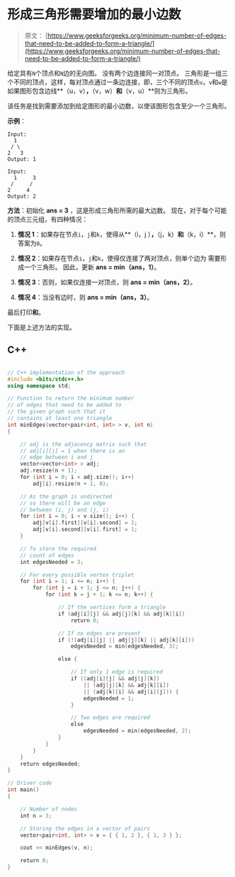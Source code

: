 # 形成三角形需要增加的最小边数

> 原文： [https://www.geeksforgeeks.org/minimum-number-of-edges-that-need-to-be-added-to-form-a-triangle/](https://www.geeksforgeeks.org/minimum-number-of-edges-that-need-to-be-added-to-form-a-triangle/)

给定具有`N`个顶点和`N`边的无向图。 没有两个边连接同一对顶点。 三角形是一组三个不同的顶点，这样，每对顶点通过一条边连接，即，三个不同的顶点`u`，`v`和`w`是 如果图形包含边线**（u，v）**，**（v，w）**和**（v，u）**则为三角形。

该任务是找到需要添加到给定图形的最小边数，以使该图形包含至少一个三角形。

**示例**：

```
Input:
  1
 / \
2   3
Output: 1

Input:
  1     3
 /     /
2     4
Output: 2

```

**方法**：初始化 **ans = 3** ，这是形成三角形所需的最大边数。 现在，对于每个可能的顶点三元组，有四种情况：

1.  **情况 1**：如果存在节点`i`，`j`和`k`，使得从**（i，j ）**，**（j，k）**和**（k，i）**，则答案为`0`。

2.  **情况 2**：如果存在节点`i`，`j`和`k`，使得仅连接了两对顶点，则单个边为 需要形成一个三角形。 因此，更新 **ans = min（ans，1）**。

3.  **情况 3**：否则，如果仅连接一对顶点，则 **ans = min（ans，2）**。

4.  **情况 4**：当没有边时，则 **ans = min（ans，3）**。

最后打印**和**。

下面是上述方法的实现。

## C++

```cpp

// C++ implementation of the approach 
#include <bits/stdc++.h> 
using namespace std; 

// Function to return the minimum number 
// of edges that need to be added to 
// the given graph such that it 
// contains at least one triangle 
int minEdges(vector<pair<int, int> > v, int n) 
{ 

    // adj is the adjacency matrix such that 
    // adj[i][j] = 1 when there is an 
    // edge between i and j 
    vector<vector<int> > adj; 
    adj.resize(n + 1); 
    for (int i = 0; i < adj.size(); i++) 
        adj[i].resize(n + 1, 0); 

    // As the graph is undirected 
    // so there will be an edge 
    // between (i, j) and (j, i) 
    for (int i = 0; i < v.size(); i++) { 
        adj[v[i].first][v[i].second] = 1; 
        adj[v[i].second][v[i].first] = 1; 
    } 

    // To store the required 
    // count of edges 
    int edgesNeeded = 3; 

    // For every possible vertex triplet 
    for (int i = 1; i <= n; i++) { 
        for (int j = i + 1; j <= n; j++) { 
            for (int k = j + 1; k <= n; k++) { 

                // If the vertices form a triangle 
                if (adj[i][j] && adj[j][k] && adj[k][i]) 
                    return 0; 

                // If no edges are present 
                if (!(adj[i][j] || adj[j][k] || adj[k][i])) 
                    edgesNeeded = min(edgesNeeded, 3); 

                else { 

                    // If only 1 edge is required 
                    if ((adj[i][j] && adj[j][k]) 
                        || (adj[j][k] && adj[k][i]) 
                        || (adj[k][i] && adj[i][j])) { 
                        edgesNeeded = 1; 
                    } 

                    // Two edges are required 
                    else
                        edgesNeeded = min(edgesNeeded, 2); 
                } 
            } 
        } 
    } 
    return edgesNeeded; 
} 

// Driver code 
int main() 
{ 

    // Number of nodes 
    int n = 3; 

    // Storing the edges in a vector of pairs 
    vector<pair<int, int> > v = { { 1, 2 }, { 1, 3 } }; 

    cout << minEdges(v, n); 

    return 0; 
} 

```